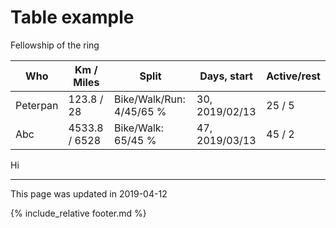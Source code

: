 
# Table example

Fellowship of the ring


| Who | Km / Miles | Split | Days, start | Active/rest |
|---|---|---|---|---|
|Peterpan| 123.8 / 28 | Bike/Walk/Run: 4/45/65 % | 30, 2019/02/13 | 25 / 5 |
|Abc| 4533.8 / 6528 | Bike/Walk: 65/45 % | 47, 2019/03/13 | 45 / 2 |


Hi

---
This page was updated in 2019-04-12

{% include_relative footer.md %}
